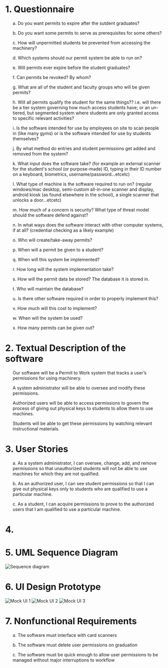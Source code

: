 <h1>1. Questionnaire</h1>

<ul>a. Do you want permits to expire after the sutdent graduates?</ul>
<ul>b. Do you want some permits to serve as prerequisites for some others?</ul>
<ul>c. How will unpermitted students be prevented from accessing the machinery?</ul>
<ul>d. Which systems should our permit system be able to run on?</ul>
<ul>e. Will permits ever expire before the student graduates?</ul>
<ul>f. Can permits be revoked? By whom?</ul>
<ul>g. What are all of the student and faculty groups who will be given permits?</ul>
<ul>h. Will all permits qualify the student for the same things?? i.e. will there be a tier system governing how much access students have;    or an un-tiered, but segmented system where students are only granted access to specific relevant activities?</ul>
<ul>i. Is the software intended for use by employees on site to scan people in (like many gyms) or is the software intended for use by          students themselves?</ul>
<ul>j. By what method do entries and student permissions get added and removed from the system?</ul>
<ul>k. What input does the software take? (for example an external scanner for the student's school (or purpose-made) ID, typing in their ID    number on a keyboard, biometrics, username/password...etcetc)</ul>
<ul>l. What type of machine is the software required to run on? (regular windows/mac desktop, semi-custom all-in-one scanner and display,      android kiosk (as found elsewhere in the school), a single scanner that unlocks a door...etcetc)</ul>
<ul>m. How much of a concern is security? What type of threat model should the software defend against?</ul>
<ul>n. In what ways does the software interact with other computer systems, if at all? (credential checking as a likely example)</ul>
<ul>o. Who will create/take-away permits?</ul>
<ul>p. When will a permit be given to a student?</ul>
<ul>q. When will this system be implemented?</ul>
<ul>r. How long will the system implementation take?</ul>
<ul>s. How will the permit data be stored? The database it is stored in.</ul>
<ul>t. Who will maintain the database?</ul>
<ul>u. Is there other software required in order to properly implement this?</ul>
<ul>v. How much will this cost to implement?</ul>
<ul>w. When will the system be used?</ul>
<ul>x. How many permits can be given out?</ul>


<h1>2. Textual Description of the software</h1>

<ul>Our software will be a Permit to Work system that tracks a user’s permissions for using machinery.</ul>
<ul>A system administrator will be able to oversee and modify these permissions.</ul>
<ul>Authorized users will be able to access permissions to govern the process of giving out physical keys to students to allow them to use machines.</ul>
<ul>Students will be able to get these permissions by watching relevant instructional materials.</ul>


<h1>3. User Stories</h1>

<ul>a. As a system administrator, I can oversee, change, add, and remove permissions so that unauthorized students will not be able to use machines for which they are not qualified.</ul>
<ul>b. As an authorized user, I can see student permissions so that I can give out physical keys only to students who are qualified to use a particular machine.</ul>
<ul>c. As a student, I can acquire permissions to prove to the authorized users that I am qualified to use a particular machine.</ul>


<h1>4. </h1>

<h1>5. UML Sequence Diagram</h1>
<img src="https://raw.githubusercontent.com/OU-CS3203-fall2018/permittowork-back-row/master/Basic%20Sequence%20Diagram-1.png?token=AePQv9Kwy5AU1HyPfMmxJ297w6yY5Rxqks5b93JDwA%3D%3D" alt="Sequence diagram">

<h1>6. UI Design Prototype</h1>
<img src="https://raw.githubusercontent.com/OU-CS3203-fall2018/permittowork-back-row/master/Web%201920%20%E2%80%93%201.png?token=AcmX5W1d9sFZJZYprMQy-Ru4Kf9WNk0Aks5b93YcwA%3D%3D" alt="Mock UI 1">
<img src="https://raw.githubusercontent.com/OU-CS3203-fall2018/permittowork-back-row/master/Web%201920%20%E2%80%93%202.png?token=AcmX5YMAnQpl9tPOD1pcfuChNk41aiEVks5b93ZDwA%3D%3D" alt="Mock UI 2">
<img src="https://raw.githubusercontent.com/OU-CS3203-fall2018/permittowork-back-row/master/Web%201920%20%E2%80%93%203.png?token=AcmX5d0__lPPjDlFj2mKndaqcyXy76hMks5b93ZpwA%3D%3D" alt="Mock UI 3">


<h1>7. Nonfunctional Requirements</h1>
<ul>a. The software must interface with card scanners</ul>
<ul>b. The software must delete user permissions on graduation</ul>
<ul>c. The software must be quick enough to allow user permissions to be managed without major interruptions to workflow</ul>
